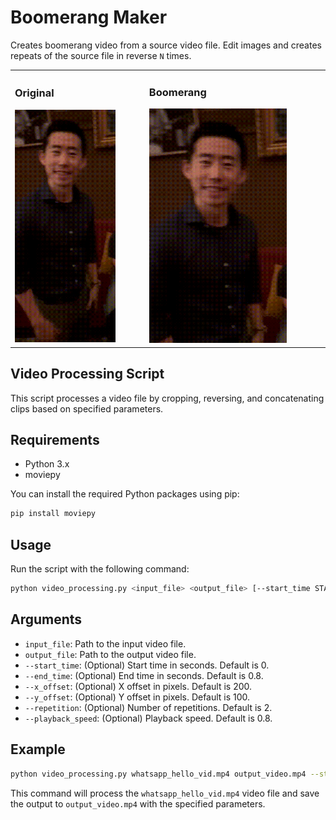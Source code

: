 # Boomerang Maker
Creates boomerang video from a source video file. Edit images and creates repeats of the source file in reverse `N` times.

<table style="border: none;">
    <tr>
        <td>
            <h3>Original</h3>
            <img src="img/output_video_1.5s.gif" alt="First GIF" style="max-width: 80%; border: none;">
        </td>
        <td>
            <h3>Boomerang</h3>
            <img src="img/output_video_0.8s_concat.gif" alt="Second GIF" style="max-width: 80%; border: none;">
        </td>
    </tr>
</table>

## Video Processing Script

This script processes a video file by cropping, reversing, and concatenating clips based on specified parameters.

## Requirements

- Python 3.x
- moviepy

You can install the required Python packages using pip:

```bash
pip install moviepy
```

## Usage
Run the script with the following command:

```bash
python video_processing.py <input_file> <output_file> [--start_time START_TIME] [--end_time END_TIME] [--x_offset X_OFFSET] [--y_offset Y_OFFSET] [--repetition REPETITION] [--playback_speed PLAYBACK_SPEED]
```

## Arguments
- `input_file`: Path to the input video file.
- `output_file`: Path to the output video file.
- `--start_time`: (Optional) Start time in seconds. Default is 0.
- `--end_time`: (Optional) End time in seconds. Default is 0.8.
- `--x_offset`: (Optional) X offset in pixels. Default is 200.
- `--y_offset`: (Optional) Y offset in pixels. Default is 100.
- `--repetition`: (Optional) Number of repetitions. Default is 2.
- `--playback_speed`: (Optional) Playback speed. Default is 0.8.

## Example
```bash
python video_processing.py whatsapp_hello_vid.mp4 output_video.mp4 --start_time 0 --end_time 0.8 --x_offset 200 --y_offset 100 --repetition 2 --playback_speed 0.8
```

This command will process the `whatsapp_hello_vid.mp4` video file and save the output to `output_video.mp4` with the specified parameters.